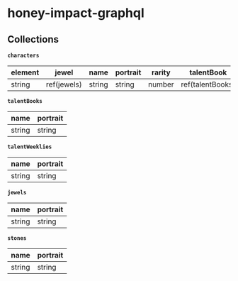 # honey-impact-graphql

## Collections

**`characters`**

element | jewel       | name   | portrait | rarity | talentBook       | talentWeekly        | weaponType
---     | ---         | ---    | ---      | ---    | ---              | ---                 | ---
string  | ref(jewels) | string | string   | number | ref(talentBooks) | ref(talentWeeklies) | string

**`talentBooks`**

name   | portrait
---    | ---
string | string

**`talentWeeklies`**

name   | portrait
---    | ---
string | string

**`jewels`**

name   | portrait
---    | ---
string | string

**`stones`**

name   | portrait
---    | ---
string | string
